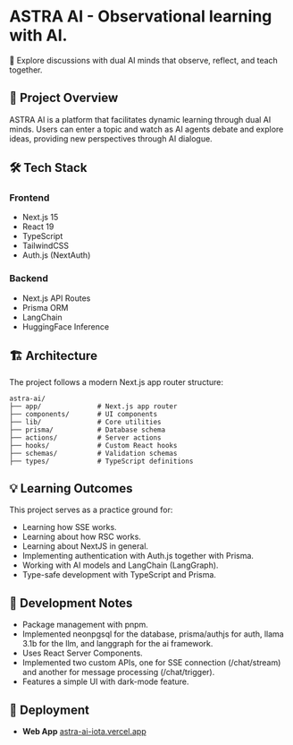 # ASTRA AI - Observational learning with AI.

🧠 Explore discussions with dual AI minds that observe, reflect, and teach together.

## 🎯 Project Overview

ASTRA AI is a platform that facilitates dynamic learning through dual AI minds. Users can enter a topic and watch as AI agents debate and explore ideas, providing new perspectives through AI dialogue.

## 🛠️ Tech Stack

### Frontend

- Next.js 15
- React 19
- TypeScript
- TailwindCSS
- Auth.js (NextAuth)

### Backend

- Next.js API Routes
- Prisma ORM
- LangChain
- HuggingFace Inference

## 🏗️ Architecture

The project follows a modern Next.js app router structure:

```
astra-ai/
├── app/              # Next.js app router
├── components/       # UI components
├── lib/              # Core utilities
├── prisma/           # Database schema
├── actions/          # Server actions
├── hooks/            # Custom React hooks
├── schemas/          # Validation schemas
├── types/            # TypeScript definitions
```

## 💡 Learning Outcomes

This project serves as a practice ground for:

- Learning how SSE works.
- Learning about how RSC works.
- Learning about NextJS in general.
- Implementing authentication with Auth.js together with Prisma.
- Working with AI models and LangChain (LangGraph).
- Type-safe development with TypeScript and Prisma.

## 📝 Development Notes

- Package management with pnpm.
- Implemented neonpgsql for the database, prisma/authjs for auth, llama 3.1b for the llm, and langgraph for the ai framework.
- Uses React Server Components.
- Implemented two custom APIs, one for SSE connection (/chat/stream) and another for message processing (/chat/trigger).
- Features a simple UI with dark-mode feature.

## 🚀 Deployment

- **Web App** [astra-ai-iota.vercel.app](https://astra-ai-iota.vercel.app/)
